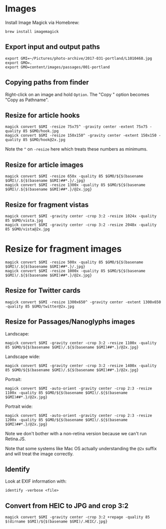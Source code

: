 # Images

Install Image Magick via Homebrew:

    brew install imagemagick

## Export input and output paths

    export GMI=~/Pictures/photo-archive/2017-031-portland/L1010468.jpg
    export GMO=.
    export GMO=content/images/passages/001-portland

## Copying paths from finder

Right-click on an image and hold `Option`. The "Copy
<file>" option becomes "Copy <file> as Pathname".

## Resize for article hooks

    magick convert $GMI -resize 75x75^ -gravity center -extent 75x75 -quality 85 $GMO/hook.jpg
    magick convert $GMI -resize 150x150^ -gravity center -extent 150x150 -quality 85 $GMO/hook@2x.jpg

Note the `^` on `-resize` here which treats these numbers
as minimums.

## Resize for article images

    magick convert $GMI -resize 650x -quality 85 $GMO/${$(basename $GMI)/.${$(basename $GMI)##*.}/.jpg}
    magick convert $GMI -resize 1300x -quality 85 $GMO/${$(basename $GMI)/.${$(basename $GMI)##*.}/@2x.jpg}

## Resize for fragment vistas

    magick convert $GMI -gravity center -crop 3:2 -resize 1024x -quality 85 $GMO/vista.jpg
    magick convert $GMI -gravity center -crop 3:2 -resize 2048x -quality 85 $GMO/vista@2x.jpg

# Resize for fragment images

    magick convert $GMI -resize 500x -quality 85 $GMO/${$(basename $GMI)/.${$(basename $GMI)##*.}/.jpg}
    magick convert $GMI -resize 1000x -quality 85 $GMO/${$(basename $GMI)/.${$(basename $GMI)##*.}/@2x.jpg}

## Resize for Twitter cards

    magick convert $GMI -resize 1300x650^ -gravity center -extent 1300x650 -quality 85 $GMO/twitter@2x.jpg

## Resize for Passages/Nanoglyphs images

Landscape:

    magick convert $GMI -gravity center -crop 3:2 -resize 1100x -quality 85 $GMO/${$(basename $GMI)/.${$(basename $GMI)##*.}/@2x.jpg}

Landscape wide:

    magick convert $GMI -gravity center -crop 3:2 -resize 1400x -quality 85 $GMO/${$(basename $GMI)/.${$(basename $GMI)##*.}/@2x.jpg}

Portrait:

    magick convert $GMI -auto-orient -gravity center -crop 2:3 -resize 1100x -quality 85 $GMO/${$(basename $GMI)/.${$(basename $GMI)##*.}/@2x.jpg}

Portrait wide:

    magick convert $GMI -auto-orient -gravity center -crop 2:3 -resize 1200x -quality 85 $GMO/${$(basename $GMI)/.${$(basename $GMI)##*.}/@2x.jpg}

Note we don't bother with a non-retina version because we
can't run Retina.JS.

Note that some systems like Mac OS actually understanding
the `@2x` suffix and will treat the image correctly.

## Identify

Look at EXIF information with:

    identify -verbose <file>

## Convert from HEIC to JPG and crop 3:2

    magick convert $GMI -gravity center -crop 3:2 +repage -quality 85 $(dirname $GMI)/${$(basename $GMI)/.HEIC/.jpg}
